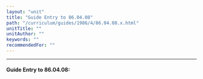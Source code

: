 ```yaml
---
layout: "unit"
title: "Guide Entry to 86.04.08"
path: "/curriculum/guides/1986/4/86.04.08.x.html"
unitTitle: ""
unitAuthor: ""
keywords: ""
recommendedFor: ""
---
```

<body>
<hr/>
 <h4>
  Guide Entry to 86.04.08:
 </h4>
</body>